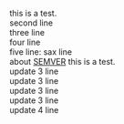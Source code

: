 this is a test.  
second line  
three line  
four line  
five line:
sax line  
about [SEMVER](http://semver.org)
this is a test.  
update 3 line  
update 3 line  
update 3 line  
update 3 line  
update 4 line

